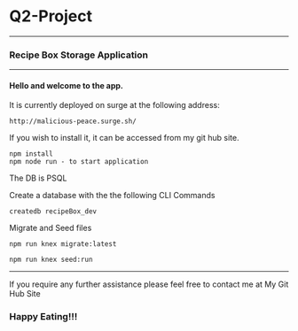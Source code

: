 # Q2-Project

---
### Recipe Box Storage Application
---

#### Hello and welcome to the app.  

It is currently deployed on surge at the following address:

    http://malicious-peace.surge.sh/

If you wish to install it, it can be accessed from my git hub site.  

    npm install
    npm node run - to start application
   
    
The DB is PSQL

  Create a database with the the following CLI Commands
  
    createdb recipeBox_dev
    
   Migrate and Seed files
   
    npm run knex migrate:latest
    
    npm run knex seed:run
___

If you require any further assistance please feel free to contact me at My Git Hub Site

### Happy Eating!!!
  
    
    
